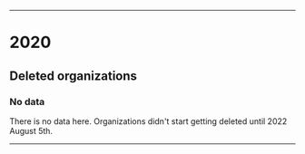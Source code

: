 
***

# 2020

## Deleted organizations

### No data

There is no data here. Organizations didn't start getting deleted until 2022 August 5th.

***
